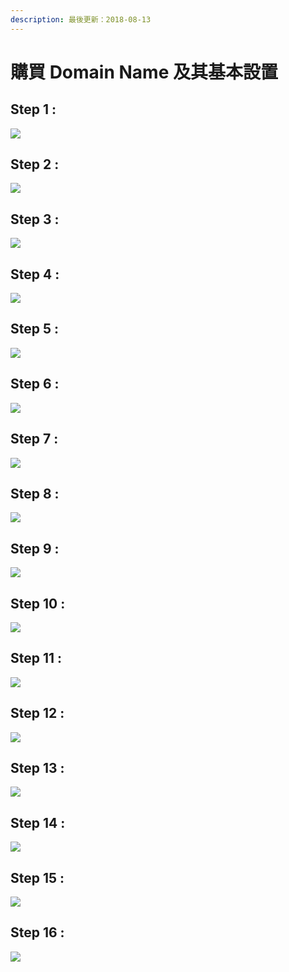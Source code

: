 ```yaml
---
description: 最後更新：2018-08-13
---
```


# 購買 Domain Name 及其基本設置

## Step 1 : 

![](.gitbook/assets/dn001.png)

## Step 2 : 

![](.gitbook/assets/dn002.png)

## Step 3 : 

![](.gitbook/assets/dn003.png)

## Step 4 : 

![](.gitbook/assets/dn004.png)

## Step 5 : 

![](.gitbook/assets/dn005.png)

## Step 6 : 

![](.gitbook/assets/dn006.png)

## Step 7 : 

![](.gitbook/assets/dn007.png)

## Step 8 : 

![](.gitbook/assets/dn008.png)

## Step 9 : 

![](.gitbook/assets/dn009.png)

## Step 10 : 

![](.gitbook/assets/dn010.png)

## Step 11 : 

![](.gitbook/assets/dn011.png)

## Step 12 : 

![](.gitbook/assets/dn012.png)

## Step 13 : 

![](.gitbook/assets/dn013.png)

## Step 14 : 

![](.gitbook/assets/dn014.png)

## Step 15 : 

![](.gitbook/assets/dn015.png)

## Step 16 : 

![](.gitbook/assets/dn016.png)

